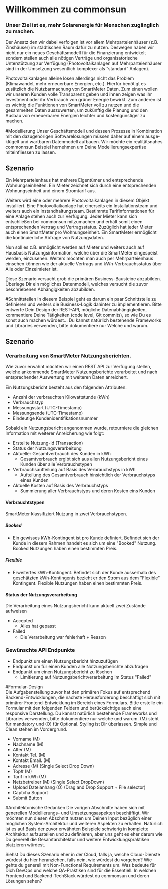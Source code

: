 # Willkommen zu commonsun 

### Unser Ziel ist es, mehr Solarenergie für Menschen zugänglich zu machen. 

Der Ansatz den wir dabei verfolgen ist vor allem Mehrparteienhäuser (z.B. Zinshäuser) im städtischen Raum dafür zu nutzen. Deswegen haben wir nicht nur ein neues Geschäftsmodell für die Finanzierung entwickelt sondern stellen auch alle nötigen Verträge und organisatorische Unterstützung zur Verfügung (Photovoltaikanlagen auf Mehrparteienhäuser sind in der Umsetzung wesentlich komplexer als “standard” Anlagen).

Photovoltaikanlagen alleine lösen allerdings nicht das Problem (Klimawandel, mehr erneuerbare Energien, etc.). Hierfür benötigt es zusätzlich die Nutzbarmachung von SmartMeter Daten. Zum einen wollen wir unseren Kunden volle Transparenz geben und ihnen zeigen was ihr Investment oder ihr Verbrauch von grüner Energie bewirkt. Zum anderen ist es wichtig die Funktionen von SmartMeter voll zu nutzen und die gesammelten Daten auszuwerten, um zukünftig die Planung und den Ausbau von erneuerbaren Energien leichter und kostengünstiger zu machen.

#Modellierung
Unser Geschäftsmodell und dessen Prozesse in Kombination mit den dazugehörigen Softwarelösungen müssen daher auf einem aus­ge­klü­gelt und wartbaren Datenmodell aufbauen. Wir möchte ein realitätsnahes commonnsun Beispiel hernehmen um Deine Modellierungsexpertise miteinfliessen zu lassen. 

## Szenario

Ein Mehrparteienhaus hat mehrere Eigentümer und entsprechende Wohnungseinheiten. Ein Mieter zeichnet sich durch eine entsprechenden Wohnungseinheit und einem Stromtarif aus. 

Weiters wird eine oder mehrere Photovoltaikanlagen in diesem Objekt installiert. Eine Photovoltaikanlage hat einerseits ein Installationsteam und weiters auch ein Instandhaltungsteam. Bestimmte Tarifinformationen für eine Anlage stehen auch zur Verfügung. Jeder Mieter kann sich entschließen bei commonsun mitzumachen und erhält somit einen entsprechenden Vertrag und Vertragsstatus. Zuzüglich hat jeder Mieter auch einen SmartMeter pro Wohnungseinheit. Ein SmartMeter ermöglicht die kontinuierliche Abfrage von Nutzungsdaten.

Nun soll es z.B. ermöglicht werden auf Mieter und weiters auch auf Hausbasis Nutzungsinformation, welche über die SmartMeter eingespeist werden, einzusehen. Weiters möchten man auch per Mehrparteienhaus einsehen können wie der aktuelle Vertrags und kWh-Verbrauchsstatus über Alle oder Einzelmieter ist.

Diese Szenario versucht grob die primären Business-Bausteine abzubilden. Überlege Dir ein mögliches Datenmodell, welches versucht die zuvor beschriebenen Abhängigkeiten abzubilden.

#Schnittstellen
In diesem Beispiel geht es darum ein paar Schnittstelle zu definieren und weiters die Business-Logik dahinter zu implementieren. Bitte entwerfe Dein Design der REST-API, mögliche Datenabhängigkeiten, kommentiere Deine Tätigkeiten (code level, Git commits), so wie Du es sonst auch machen würdest... Du kannst natürlich bestehende Frameworks und Libraries verwenden, bitte dokumentiere nur Welche und warum.

## Szenario
### Verarbeitung von SmartMeter Nutzungsberichten.

Wie zuvor erwähnt möchten wir einen REST API zur Verfügung stellen, welche ankommende SmartMeter Nutzungsberichte verarbeitet und nach entsprechender Auswertung mit weiteren Daten anreichert. 

Ein Nutzungsbericht besteht aus den folgenden Attributen:

* Anzahl der verbrauchten Kilowattstunde (kWh)
* Verbrauchstyp
* Messungsstart (UTC-Timestamp)
* Messungsende (UTC-Timestamp)
* Eindeutige Kundenidentifikationsnummer

Sobald ein Nutzungsbericht angenommen wurde, retourniere die gleichen Information mit weiterer Anreicherung wie folgt:

* Erstellte Nutzung-Id (Transaction)
* Status der Nutzungsverarbeitung
* Aktueller Gesamtverbrauch des Kunden in kWh
  * Gesamtverbrauch ergibt sich aus allen Nutzungsbericht eines Kunden über alle Verbrauchstypen
* Verbrauchsaufteilung auf Basis des Verbrauchstyps in kWh
  *  Aufteilung des Gesamtverbrauch hinsichtlich der Verbrauchstyps eines Kunden
* Aktuelle Kosten auf Basis des Verbrauchstyps
  * Summierung aller Verbrauchstyps und deren Kosten eins Kunden

#### Verbrauchtstypen

SmartMeter klassifiziert Nutzung in zwei Verbrauchstypen.

##### Booked
- Ein gewisses kWh-Kontingent ist pro Kunde definiert. Befindet sich der Kunde in diesem Rahmen handelt es sich um eine "Booked" Nutzung. Booked Nutzungen haben einen bestimmten Preis.

##### Flexible
- Erweitertes kWh-Kontingent. Befindet sich der Kunde ausserhalb des geschätzten kWh-Kontingents bezieht er den Strom aus dem "Flexible" Kontingent. Flexible Nutzungen haben einen bestimmten Preis.

#### Status der Nutzungsverarbeitung

Die Verarbeitung eines Nutzungsbericht kann aktuell zwei Zustände aufweisen

- Accepted
  - Alles hat gepasst
- Failed
  - Die Verarbeitung war fehlerhaft + Reason

### Gewünschte API Endpunkte

- Endpunkt um einen Nutzungsbericht hinzuzufügen
- Endpunkt um für einen Kunden alle Nutzungsberichte abzufragen
- Endpunkt um einen Nutzungsbericht zu löschen
  - Limitierung auf Nutzungsberichtverarbeitung im Status "Failed"

  
#Formular-Design	
Die Aufgabenstellung zuvor hat den primären Fokus auf entsprechend Backend-Entwicklungen, die nächste Herausforderung beschäftigt sich mit primärer Frontend-Entwicklung im Bereich eines Formulars. Bitte erstelle ein Formular mit den folgenden Feldern und berücksichtige auch eine responsive Darstellung. Du kannst natürlich bestehende Frameworks und Libraries verwenden, bitte dokumentiere nur welche und warum. (M) steht für mandatory und (O) für Optional. Styling ist Dir überlassen. Simple und Clean stehen im Vordergrund.

* Vorname (M)
* Nachname (M)
* Alter (M)
* Kontakt Tel. (M)
* Kontakt Email. (M)
* Adresse (M) (Single Select Drop Down)
* Top# (M)
* Tarif in kWh (M)
* Netzbetreiber (M) (Single Select DropDown)
* Upload Dateianhang (O) (Drag and Drop Support + File selector)
* Captcha Support
* Submit Button



#Architektonische Gedanken
Die vorigen Abschnitte haben sich mit generellen Modellierungs- und Umsetzungsaspekten beschäftigt. Wir möchten nun diesen Abschnitt nutzen um Deinen Input bezüglich einer möglichen System-Architektur und weiteren Aspekten zu erhalten. Natürlich ist es auf Basis der zuvor erwähnten Beispiele schwierig in komplette Architektur aufzustellen und zu definieren, aber uns geht es eher darum wie Du generell die Gesamtarchitektur und weitere Entwicklungspraktiken platzieren würdest. 

Siehst Du dieses Szenario eher in der Cloud, falls ja, welche Cloud-Dienste würdest du hier heranziehen, falls nein, wie würdest du vorgehen? Wie gehts du generell mit Non-Functional Requirements um. Was bedeute für Dich DevOps und welche QA-Praktiken sind für die Essentiell. In welchen Frontend und Backend-TechStack würdest du commonsun und deren Lösungen sehen?
